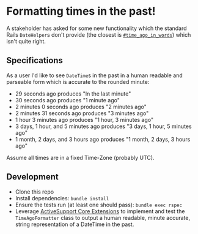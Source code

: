 # Formatting times in the past!

A stakeholder has asked for some new functionality which the standard Rails
`DateHelper`s don't provide (the closest is [`#time_ago_in_words`](http://api.rubyonrails.org/classes/ActionView/Helpers/DateHelper.html#method-i-time_ago_in_words))
which isn't quite right.

## Specifications

As a user I'd like to see `DateTime`s in the past in a human readable and
parseable form which is accurate to the rounded minute:

* 29 seconds ago produces "In the last minute"
* 30 seconds ago produces "1 minute ago"
* 2 minutes 0 seconds ago produces "2 minutes ago"
* 2 minutes 31 seconds ago produces "3 minutes ago"
* 1 hour 3 minutes ago produces "1 hour, 3 minutes ago"
* 3 days, 1 hour, and 5 minutes ago produces "3 days, 1 hour, 5 minutes ago"
* 1 month, 2 days, and 3 hours ago produces "1 month, 2 days, 3 hours ago"

Assume all times are in a fixed Time-Zone (probably UTC).

## Development

* Clone this repo
* Install dependencies: `bundle install`
* Ensure the tests run (at least one should pass): `bundle exec rspec`
* Leverage [ActiveSupport Core Extensions](http://guides.rubyonrails.org/active_support_core_extensions.html)
  to implement and test the `TimeAgoFormatter` class to output a human
  readable, minute accurate, string representation of a DateTime in the past.
